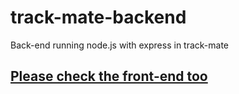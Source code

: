 # track-mate-backend
Back-end running node.js with express in track-mate

## [Please check the front-end too](https://github.com/eyadkobatte/track-mate-frontend)


